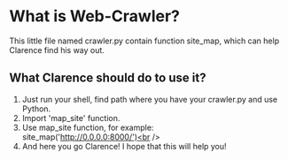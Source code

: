 # What is Web-Crawler?

This little file named crawler.py contain function site_map, which can help Clarence find his way out.

## What Clarence should do to use it?
1. Just run your shell, find path where you have your crawler.py and use Python.
2. Import 'map_site' function.
3. Use map_site function, for example:<br />
site_map('http://0.0.0.0:8000/')<br />
4. And here you go Clarence! I hope that this will help you!

